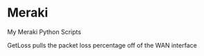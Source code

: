 # Meraki
My Meraki Python Scripts

GetLoss pulls the packet loss percentage off of the WAN interface

